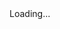 <html>
<head>
<script>

function setCookie(cname,cvalue,exdays) {
    var d = new Date();
    d.setTime(d.getTime() + (exdays*24*60*60*1000));
    var expires = "expires=" + d.toGMTString();
    document.cookie = cname + "=" + cvalue + ";" + expires + ";path=/";
}

function getCookie(cname) {
    var name = cname + "=";
    var decodedCookie = decodeURIComponent(document.cookie);
    var ca = decodedCookie.split(';');
    for(var i = 0; i < ca.length; i++) {
        var c = ca[i];
        while (c.charAt(0) == ' ') {
            c = c.substring(1);
        }
        if (c.indexOf(name) == 0) {
            return c.substring(name.length, c.length);
        }
    }
    return "";
}

function checkCookie() {
    var vidchoice=getCookie("vid6");
    if (vidchoice==1){window.location.href = "https://ximera.osu.edu/calcvids/o/set6";}
    else if (vidchoice==2){window.location.href = "https://ximera.osu.edu/calcvids/q/set6";}
    else if (vidchoice==3){window.location.href = "https://ximera.osu.edu/calcvids/v/set6";}
    else if (vidchoice==4){window.location.href = "https://ximera.osu.edu/calcvids/c/set6";}
    else {
      var forwardchoice=Math.random();
      if (forwardchoice <= 0.25 ){
        setCookie("vid6", 1, 365);
        checkCookie();
        }
      else if (forwardchoice <= 0.5 ){
        setCookie("vid6", 2, 365);
        checkCookie();
        }
      else if (forwardchoice <= 0.75 ){
        setCookie("vid6", 3, 365);
        checkCookie();
        }
      else {
        setCookie("vid6", 4, 365);
        checkCookie();
        }
      }
}
 

</script>
</head>
<body onload="checkCookie()">
Loading...
</body>
</html>
